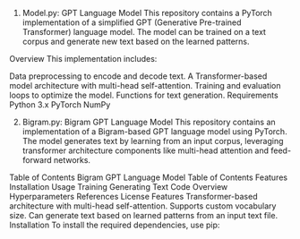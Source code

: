 1) Model.py:
 GPT Language Model
This repository contains a PyTorch implementation of a simplified GPT (Generative Pre-trained Transformer) language model. The model can be trained on a text corpus and generate new text based on the learned patterns.

Overview
This implementation includes:

Data preprocessing to encode and decode text.
A Transformer-based model architecture with multi-head self-attention.
Training and evaluation loops to optimize the model.
Functions for text generation.
Requirements
Python 3.x
PyTorch
NumPy



2) Bigram.py:
Bigram GPT Language Model
This repository contains an implementation of a Bigram-based GPT language model using PyTorch. The model generates text by learning from an input corpus, leveraging transformer architecture components like multi-head attention and feed-forward networks.

Table of Contents
Bigram GPT Language Model
Table of Contents
Features
Installation
Usage
Training
Generating Text
Code Overview
Hyperparameters
References
License
Features
Transformer-based architecture with multi-head self-attention.
Supports custom vocabulary size.
Can generate text based on learned patterns from an input text file.
Installation
To install the required dependencies, use pip:



